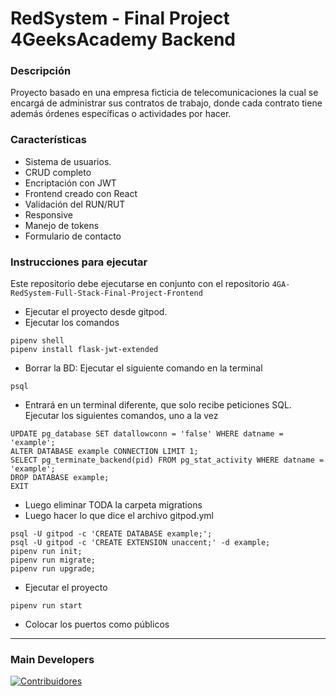 # RedSystem - Final Project 4GeeksAcademy Backend

### Descripción
<p>Proyecto basado en una empresa ficticia de telecomunicaciones la cual se encargá de administrar sus contratos de trabajo, donde cada contrato tiene además órdenes específicas o actividades por hacer.</p>

### Características
- Sistema de usuarios.
- CRUD completo
- Encriptación con JWT
- Frontend creado con React
- Validación del RUN/RUT
- Responsive
- Manejo de tokens
- Formulario de contacto

### Instrucciones para ejecutar

Este repositorio debe ejecutarse en conjunto con el repositorio `4GA-RedSystem-Full-Stack-Final-Project-Frontend`
- Ejecutar el proyecto desde gitpod.
- Ejecutar los comandos
```
pipenv shell
pipenv install flask-jwt-extended
```
- Borrar la BD: Ejecutar el siguiente comando en la terminal
```
psql
```
- Entrará en un terminal diferente, que solo recibe peticiones SQL. Ejecutar los siguientes comandos, uno a la vez
```
UPDATE pg_database SET datallowconn = 'false' WHERE datname = 'example';
ALTER DATABASE example CONNECTION LIMIT 1;
SELECT pg_terminate_backend(pid) FROM pg_stat_activity WHERE datname = 'example';
DROP DATABASE example;
EXIT
```
- Luego eliminar TODA la carpeta migrations
- Luego hacer lo que dice el archivo gitpod.yml
```
psql -U gitpod -c 'CREATE DATABASE example;';
psql -U gitpod -c 'CREATE EXTENSION unaccent;' -d example;
pipenv run init;
pipenv run migrate;
pipenv run upgrade;
```
- Ejecutar el proyecto
```
pipenv run start
```
- Colocar los puertos como públicos

<hr/>

### Main Developers
[![Contribuidores](https://contrib.rocks/image?repo=wotanCode/4GeeksAcademy-RedSystem-Full-Stack-Final-Project-Backend-2021&max=500&columns=5)](https://github.com/wotanCode/4GeeksAcademy-RedSystem-Full-Stack-Final-Project-Backend-2021/graphs/contributors)
